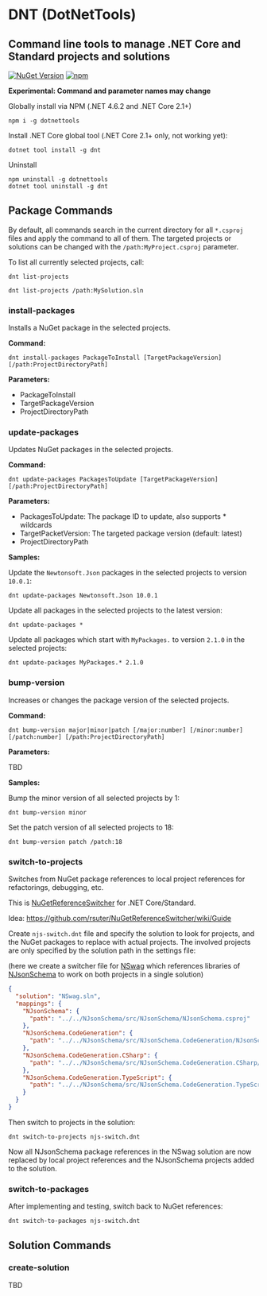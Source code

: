 # DNT (DotNetTools)
## Command line tools to manage .NET Core and Standard projects and solutions

[![NuGet Version](https://img.shields.io/nuget/v/DNT.svg)](https://www.nuget.org/packages?q=DNT)
[![npm](https://img.shields.io/npm/v/dotnettools.svg)](https://www.npmjs.com/package/dotnettools)

**Experimental: Command and parameter names may change**

Globally install via NPM (.NET 4.6.2 and .NET Core 2.1+)

```
npm i -g dotnettools
```

Install .NET Core global tool (.NET Core 2.1+ only, not working yet): 

```
dotnet tool install -g dnt
```

Uninstall 

```
npm uninstall -g dotnettools
dotnet tool uninstall -g dnt
```

## Package Commands

By default, all commands search in the current directory for all `*.csproj` files and apply the command to all of them. The targeted projects or solutions can be changed with the `/path:MyProject.csproj` parameter.

To list all currently selected projects, call:

```
dnt list-projects

dnt list-projects /path:MySolution.sln
```

### install-packages

Installs a NuGet package in the selected projects.

**Command:**

```
dnt install-packages PackageToInstall [TargetPackageVersion] [/path:ProjectDirectoryPath]
```

**Parameters:**

- PackageToInstall
- TargetPackageVersion
- ProjectDirectoryPath

### update-packages

Updates NuGet packages in the selected projects.

**Command:**

```
dnt update-packages PackagesToUpdate [TargetPackageVersion] [/path:ProjectDirectoryPath]
```

**Parameters:**

- PackagesToUpdate: The package ID to update, also supports * wildcards
- TargetPacketVersion: The targeted package version (default: latest)
- ProjectDirectoryPath

**Samples:**

Update the `Newtonsoft.Json` packages in the selected projects to version `10.0.1`:

```
dnt update-packages Newtonsoft.Json 10.0.1
```

Update all packages in the selected projects to the latest version:

```
dnt update-packages *
```

Update all packages which start with `MyPackages.` to version `2.1.0` in the selected projects:

```
dnt update-packages MyPackages.* 2.1.0
```

### bump-version

Increases or changes the package version of the selected projects.

**Command:**

```
dnt bump-version major|minor|patch [/major:number] [/minor:number] [/patch:number] [/path:ProjectDirectoryPath]
```

**Parameters:**

TBD

**Samples:**

Bump the minor version of all selected projects by 1:

```
dnt bump-version minor
```

Set the patch version of all selected projects to 18:

```
dnt bump-version patch /patch:18
```

### switch-to-projects

Switches from NuGet package references to local project references for refactorings, debugging, etc.

This is [NuGetReferenceSwitcher](https://github.com/RSuter/NuGetReferenceSwitcher) for .NET Core/Standard.

Idea: https://github.com/rsuter/NuGetReferenceSwitcher/wiki/Guide

Create `njs-switch.dnt` file and specify the solution to look for projects, and the NuGet packages to replace with actual projects. The involved projects are only specified by the solution path in the settings file:

(here we create a switcher file for [NSwag](http://nswag.org) which references libraries of [NJsonSchema](http://njsonschema.org) to work on both projects in a single solution)

```json
{
  "solution": "NSwag.sln",
  "mappings": {
    "NJsonSchema": {
      "path": "../../NJsonSchema/src/NJsonSchema/NJsonSchema.csproj"
    },
    "NJsonSchema.CodeGeneration": {
      "path": "../../NJsonSchema/src/NJsonSchema.CodeGeneration/NJsonSchema.CodeGeneration.csproj"
    },
    "NJsonSchema.CodeGeneration.CSharp": {
      "path": "../../NJsonSchema/src/NJsonSchema.CodeGeneration.CSharp/NJsonSchema.CodeGeneration.CSharp.csproj"
    },
    "NJsonSchema.CodeGeneration.TypeScript": {
      "path": "../../NJsonSchema/src/NJsonSchema.CodeGeneration.TypeScript/NJsonSchema.CodeGeneration.TypeScript.csproj"
    }
  }
}
```

Then switch to projects in the solution: 

```
dnt switch-to-projects njs-switch.dnt
```

Now all NJsonSchema package references in the NSwag solution are now replaced by local project references and the NJsonSchema projects added to the solution.

### switch-to-packages

After implementing and testing, switch back to NuGet references: 

```
dnt switch-to-packages njs-switch.dnt
```

## Solution Commands

### create-solution

TBD
